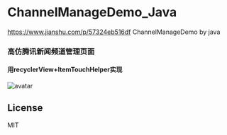 # ChannelManageDemo_Java
https://www.jianshu.com/p/57324eb516df
ChannelManageDemo by java
### 高仿腾讯新闻频道管理页面 
#### 用recyclerView+ItemTouchHelper实现
![avatar](https://raw.githubusercontent.com/zzh12138/ChannelManageDemo_Kotlin/master/app/src/main/assets/ezgif-5-d492977e87_kotlin.gif)

## License
MIT
